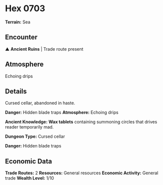 # Hex 0703

**Terrain:** Sea

## Encounter
▲ **Ancient Ruins** | Trade route present

## Atmosphere
Echoing drips

## Details
Cursed cellar, abandoned in haste.

**Danger:** Hidden blade traps
**Atmosphere:** Echoing drips


**Ancient Knowledge:** **Wax tablets** containing summoning circles that drives reader temporarily mad.

**Dungeon Type:** Cursed cellar

**Danger:** Hidden blade traps

## Economic Data
**Trade Routes:** 2
**Resources:** General resources
**Economic Activity:** General trade
**Wealth Level:** 1/10
